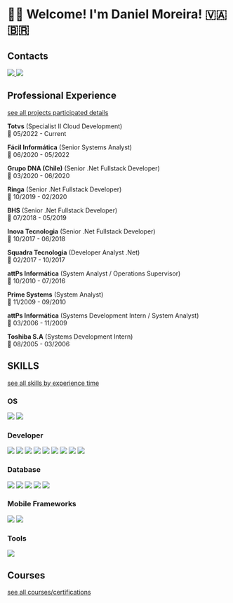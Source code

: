 # 👨‍💻 Welcome! I'm Daniel Moreira! :vatican_city: :brazil:

<!--![Anurag's GitHub stats](https://github-readme-stats.vercel.app/api?username=danimoreira&show_icons=true) 
[![Top Langs](https://github-readme-stats.vercel.app/api/top-langs/?username=danimoreira&layout=compact)](https://github.com/danimoreira/github-readme-stats)-->

## Contacts
<a href="mailto:dniel.moreira@gmail.com" target="_blank" rel="noreferrer noopener">
<img src="https://img.shields.io/badge/Gmail-D14836?style=for-the-badge&logo=gmail&logoColor=white" />
</a> <a href="https://www.linkedin.com/in/danielmoreiradeveloper/"  target="_blank" rel="noreferrer noopener"> <img src="https://img.shields.io/badge/LinkedIn-0077B5?style=for-the-badge&logo=linkedin&logoColor=white" /> </a>


## Professional Experience

<a href="https://github.com/danimoreira/all-projects-participated" > see all projects participated details </a>

**Totvs** (Specialist II Cloud Development) \
:calendar:  05/2022 - Current

**Fácil Informática** (Senior Systems Analyst) \
:calendar:  06/2020 - 05/2022

**Grupo DNA (Chile)** (Senior .Net Fullstack Developer) \
:calendar: 03/2020 - 06/2020

**Ringa** (Senior .Net Fullstack Developer) \
:calendar: 10/2019 - 02/2020

**BHS** (Senior .Net Fullstack Developer) \
:calendar: 07/2018 - 05/2019

**Inova Tecnologia** (Senior .Net Fullstack Developer) \
:calendar: 10/2017 - 06/2018

**Squadra Tecnologia** (Developer Analyst .Net) \
:calendar: 02/2017 - 10/2017

**attPs Informática** (System Analyst / Operations Supervisor) \
:calendar: 10/2010 - 07/2016

**Prime Systems** (System Analyst) \
:calendar: 11/2009 - 09/2010

**attPs Informática** (Systems Development Intern / System Analyst) \
:calendar: 03/2006 - 11/2009

**Toshiba S.A** (Systems Development Intern) \
:calendar: 08/2005 - 03/2006

## SKILLS

<a href="https://github.com/danimoreira/all-skills-by-experience-time" > see all skills by experience time </a>

### OS
<img src="https://img.shields.io/badge/Ubuntu-E95420?style=for-the-badge&logo=ubuntu&logoColor=white" /> <img src="https://img.shields.io/badge/Windows-0078D6?style=for-the-badge&logo=windows&logoColor=white" />

### Developer
<img src="https://img.shields.io/badge/C%23-239120?style=for-the-badge&logo=c-sharp&logoColor=white" /> <img src="https://img.shields.io/badge/.NET-5C2D91?style=for-the-badge&logo=.net&logoColor=white" /> <img src="https://img.shields.io/badge/JavaScript-323330?style=for-the-badge&logo=javascript&logoColor=F7DF1E" /> <img src="https://img.shields.io/badge/HTML5-E34F26?style=for-the-badge&logo=html5&logoColor=white" /> <img src="https://img.shields.io/badge/CSS3-1572B6?style=for-the-badge&logo=css3&logoColor=white" /> <img src="https://img.shields.io/badge/AngularJS-E23237?style=for-the-badge&logo=angularjs&logoColor=white" /> <img src="https://img.shields.io/badge/Bootstrap-563D7C?style=for-the-badge&logo=bootstrap&logoColor=white" /> <img src="https://img.shields.io/badge/jQuery-0769AD?style=for-the-badge&logo=jquery&logoColor=white" /> <img src="https://img.shields.io/badge/Material--UI-0081CB?style=for-the-badge&logo=material-ui&logoColor=white" />

### Database
<img src="https://img.shields.io/badge/MySQL-00000F?style=for-the-badge&logo=mysql&logoColor=white" /> <img src="https://img.shields.io/badge/PostgreSQL-316192?style=for-the-badge&logo=postgresql&logoColor=white" /> <img src="https://img.shields.io/badge/Oracle-F80000?style=for-the-badge&logo=Oracle&logoColor=white" /> <img src="https://img.shields.io/badge/SQLite-07405E?style=for-the-badge&logo=sqlite&logoColor=white" /> <img src="https://img.shields.io/badge/Microsoft_SQL_Server-CC2927?style=for-the-badge&logo=microsoft-sql-server&logoColor=white" />

### Mobile Frameworks
<img src="https://img.shields.io/badge/Ionic-3880FF?style=for-the-badge&logo=ionic&logoColor=white" /> <img src="https://img.shields.io/badge/Cordova-35434F?style=for-the-badge&logo=apache-cordova&logoColor=E8E8E8" />

### Tools
<img src="https://img.shields.io/badge/Powershell-2CA5E0?style=for-the-badge&logo=powershell&logoColor=white" />


## Courses

<a href="https://github.com/danimoreira/all-courses" > see all courses/certifications </a>
